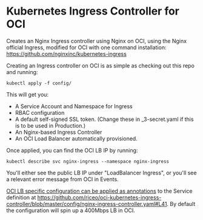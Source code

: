 # Kubernetes Ingress Controller for OCI

Creates an Nginx Ingress controller using Nginx on OCI, using the Nginx official Ingress, modified for OCI with one command installation: https://github.com/nginxinc/kubernetes-ingress 

Creating an Ingress controller on OCI is as simple as checking out this repo and running:

```
kubectl apply -f config/
```

This will get you:

* A Service Account and Namespace for Ingress
* RBAC configuration
* A default self-signed SSL token. (Change these in \_3-secret.yaml if this is to be used in Production.)
* An Nginx-based Ingress Controller
* An OCI Load Balancer automatically provisioned.

Once applied, you can find the OCI LB IP by running:

```
kubectl describe svc nginx-ingress --namespace nginx-ingress
```

You'll either see the public LB IP under "LoadBalancer Ingress", or you'll see a relevant error message from OCI in Events.

[OCI LB specific configuration can be applied as annotations](https://github.com/oracle/oci-cloud-controller-manager/blob/master/docs/load-balancer-annotations.md) to the Service definition at https://github.com/riceo/oci-kubernetes-ingress-controller/blob/master/config/nginx-ingress-controller.yaml#L41. By default the configuration will spin up a 400Mbps LB in OCI. 
